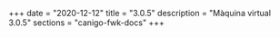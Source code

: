 +++
date        = "2020-12-12"
title       = "3.0.5"
description = "Màquina virtual 3.0.5"
sections    = "canigo-fwk-docs"
+++